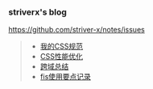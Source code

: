 ### striverx's blog
https://github.com/striver-x/notes/issues
> * [我的CSS规范](https://github.com/striverx/notes/blob/master/html-css/css-spec.md)
> * [CSS性能优化](https://github.com/striverx/notes/blob/master/html-css/css-optimization.md)
> * [跨域总结](https://github.com/striverx/notes/blob/master/javascript/cross-domain.md)
> * [fis使用要点记录](https://github.com/striverx/notes/blob/master/fis/fis.md)

